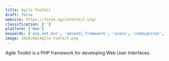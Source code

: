```yaml
---
title: Agile Toolkit
draft: false 
website: https://forum.agiletoolkit.org/
classification: ['']
platform: ['Web']
keywords: ['asp.net_mvc', 'adianti_framework', 'asana', 'codeigniter', 'django', 'flask', 'fuelphp', 'koa', 'laravel', 'node.js', 'php_fat-free_framework', 'pyramid', 'ruby_on_rails', 'singularcore', 'symfony', 'trello', 'yii_framework', 'zend_framework']
image: 2020/04/Agile-Toolkit.png
---
```

Agile Toolkit is a PHP framework for developing Web User Interfaces.